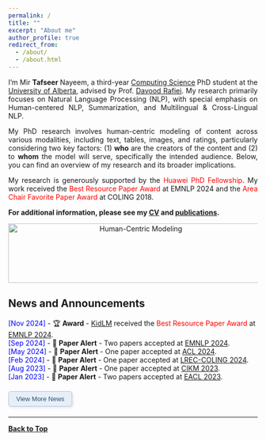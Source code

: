 ```yaml
---
permalink: /
title: ""
excerpt: "About me"
author_profile: true
redirect_from: 
  - /about/
  - /about.html
---
```


<!--👋Hi, there! -->

<p align="justify">
I’m Mir <b>Tafseer</b> Nayeem, a third-year <a href="https://www.ualberta.ca/computing-science/index.html">Computing Science</a> PhD student at the <a href="https://www.ualberta.ca/index.html">University of Alberta</a>, advised by Prof. <a href="https://webdocs.cs.ualberta.ca/~drafiei/">Davood Rafiei</a>. My research primarily focuses on Natural Language Processing (NLP), with special emphasis on Human-centered NLP, Summarization, and Multilingual & Cross-Lingual NLP. 
</p>

<p align="justify">
My PhD research involves human-centric modeling of content across various modalities, including text, tables, images, and ratings, particularly considering two key factors: (1) <b>who</b> are the creators of the content and (2) to <b>whom</b> the model will serve, specifically the intended audience. Below, you can find an overview of my research and its broader implications.
</p>

<p align="justify">
My research is generously supported by the <span style="color:Red">Huawei PhD Fellowship</span>. My work received the <span style="color:Red">Best Resource Paper Award</span> at EMNLP 2024 and the <span style="color:Red">Area Chair Favorite Paper Award</span> at COLING 2018.
</p>

<!--
Thanks for stopping by!

My name is Mir Tafseer Nayeem. I graduated with a M.Sc. degree in Computer Science from the [University of Lethbridge (UofL)](https://www.uleth.ca/), Alberta, Canada. I also worked as a Teaching and Research Assistant at UofL. My research interests include, but are not limited to, Natural Language Processing, Computational Social Science, and Recommender Systems. My work was nominated for [<span style="color:Red"> **Best Paper Award**</span>](http://coling2018.org/coling-2018-best-papers/) and selected as <span style="color:Red"> **Area Chair Favorite Paper** </span> at [COLING 2018](http://coling2018.org). Currently, I am working as a faculty member at [Ahsanullah University of Science and Technology (AUST)](https://www.aust.edu/cse), Dhaka, Bangladesh. 
-->

**For additional information, please see my [CV](https://tafseer-nayeem.github.io/cv/) and [publications](https://tafseer-nayeem.github.io/publications/).**

<!-- <a href="https://tafseer-nayeem.github.io/publications/"> <img src="https://tafseer-nayeem.github.io/images/pubs.png" alt="Publication Venues"
	title="Publication Venues" width="600" height="200"> </a>
-->

<!-- <br /> -->

<p align="center">
<img src="https://tafseer-nayeem.github.io/images/human-centric.png" alt="Human-Centric Modeling" title="Human-Centric Modeling" width="520" height="120">
</p>

## News and Announcements

* <span style="color:Blue"> [Nov 2024] </span> - 🏆 **Award** - [KidLM](https://aclanthology.org/2024.emnlp-main.277/) received the <span style="color:Red">Best Resource Paper Award</span> at [EMNLP 2024](https://2024.emnlp.org/).
* <span style="color:Blue"> [Sep 2024] </span> - 🔔 **Paper Alert** - Two papers accepted at [EMNLP 2024](https://2024.emnlp.org/).
* <span style="color:Blue"> [May 2024] </span> - 🔔 **Paper Alert** - One paper accepted at [ACL 2024](https://2024.aclweb.org/).
* <span style="color:Blue"> [Feb 2024] </span> - 🔔 **Paper Alert** - One paper accepted at [LREC-COLING 2024](https://lrec-coling-2024.org/).
* <span style="color:Blue"> [Aug 2023] </span> - 🔔 **Paper Alert** - One paper accepted at [CIKM 2023](https://uobevents.eventsair.com/cikm2023/).
* <span style="color:Blue"> [Jan 2023] </span> - 🔔 **Paper Alert** - Two papers accepted at [EACL 2023](https://2023.eacl.org/).


<!-- Button to show/hide additional content -->
<button onclick="toggleVisibility('moreUpdates')" class="expand-button">View More News</button>

<!-- Hidden content -->
<div id="moreUpdates" style="display: none;">
  <ul>
     <li><span style="color:Blue">[Jun 2022]</span> - ✨ <strong>Exciting News</strong> - I am thrilled to receive <span style="color:Red">Huawei PhD Fellowship</span>.</li>
    <li><span style="color:Blue">[Sep 2021]</span> - 🎓 <strong>Education</strong> - Started PhD in <a href="https://www.ualberta.ca/computing-science/index.html">Computing Science</a> at <a href="https://www.ualberta.ca/index.html">University of Alberta</a>.</li>
    <li><span style="color:Blue">[Feb 2021]</span> - 🔔 <strong>Paper Alert</strong> - One paper accepted at <a href="https://2021.eacl.org/">EACL 2021</a>.</li>
    <li><span style="color:Blue">[Jan 2021]</span> - 🔔 <strong>Paper Alert</strong> - One paper accepted at <a href="https://aaai.org/Conferences/AAAI-21/">AAAI 2021</a>.</li>
    <li><span style="color:blue;">[Jun 2018]</span> - 🏆 <strong>Award</strong> - Our <a href="http://aclweb.org/anthology/C18-1102">paper</a> received <span style="color:red;">Area Chair Favorite Paper Award</span> at <a href="http://coling2018.org/coling-2018-best-papers/">COLING 2018</a>.</li>
    <!-- <li><span style="color:Blue">[Jun 2018]</span> - 🏆 <strong>Award</strong> - Nominated for the <a href="http://coling2018.org/coling-2018-best-papers/">Best Paper Award</a> at COLING 2018.</li> -->
</ul>

</div>


<!--

<li><span style="color:Blue">[May 2018]</span> - 🔔 <strong>Paper Alert</strong> - One <a href="http://aclweb.org/anthology/C18-1102">paper</a> accepted at COLING 2018.</li>
    <li><span style="color:Blue">[May 2019]</span> - 🔔 <strong>Paper Alert</strong> - One <a href="https://www.sciencedirect.com/science/article/pii/S0885230818303449">journal paper</a> accepted to <a href="https://www.journals.elsevier.com/computer-speech-and-language">Computer Speech & Language</a>.</li>
    <li><span style="color:Blue">[Jan 2019]</span> - 🔔 <strong>Paper Alert</strong> - One <a href="https://link.springer.com/chapter/10.1007/978-3-030-15719-7_14">paper</a> accepted at <a href="http://ecir2019.org/">ECIR 2019</a>.</li>
    <li><span style="color:Blue">[Oct 2017]</span> - 📢 <strong>Event</strong> - Organizer and Host: <a href="https://www.intel.ai/">Intel Nervana AI Academy - Workshop</a>.</li>
    <li><span style="color:Blue">[Aug 2017]</span> - 🔔 <strong>Paper Alert</strong> - One <a href="http://www.aclweb.org/anthology/I17-2071">paper</a> accepted at <a href="http://ijcnlp2017.org/site/page.aspx?pid=901&sid=1133&lang=en">IJCNLP 2017</a>.</li>
    <li><span style="color:Blue">[Aug 2017]</span> - 🔔 <strong>Paper Alert</strong> - One <a href="https://dl.acm.org/citation.cfm?id=3133106">paper</a> accepted at <a href="http://www.cikmconference.org/CIKM2017/index.html">CIKM 2017</a>.</li>
    <li><span style="color:Blue">[Aug 2017]</span> - 📢 <strong>Event</strong> - Attended <a href="http://acl2017.org/">ACL 2017</a> in Vancouver, and presented a <a href="http://www.aclweb.org/anthology/W17-2407">workshop paper</a>.</li>
    <li><span style="color:Blue">[Apr 2017]</span> - 🎤 <strong>Lecture</strong> - Gave a talk on <a href="https://tafseer-nayeem.github.io/files/Introduction_to_NLTK.pdf">Introduction to NLTK</a>.</li>
-->

<!-- Styling for the button -->
<style>
.expand-button {
  background-color: #e6eef8; /* Soft blue, often associated with academia */
  color: #2a4d69; /* Deep blue, good for readability and a scholarly vibe */
  border: 1px solid #b0c4de; /* Gentle border color */
  padding: 7px 15px; /* Comfortable padding */
  text-align: center;
  text-decoration: none;
  display: inline-block;
  margin: 7px 0; /* Adds some space around the button */
  cursor: pointer;
  border-radius: 5px; /* Gentle curve on corners */
  font-size: 13px; /* Clear, legible text size */
  transition: box-shadow 0.2s ease-in-out; /* Smooth shadow transition */
  box-shadow: 2px 2px 5px rgba(0, 0, 0, 0.1); /* Subtle shadow for depth */
}

.expand-button:hover,
.expand-button:focus {
  box-shadow: 2px 2px 8px rgba(0, 0, 0, 0.2); /* Slightly deeper shadow on hover/focus for interactivity */
}

ul {
  list-style-type: none; /* Removes the default list styling */
  padding: 0;
}

li i {
  margin-right: 5px; /* Ensures icons have space */
}
</style>

<!-- JavaScript to toggle the visibility of the 'moreUpdates' section -->
<script>
function toggleVisibility(id) {
  var x = document.getElementById(id);
  x.style.display = x.style.display === "none" ? "block" : "none";
}
</script>


----------------------------------------

[**Back to Top**](#)

<!--
<script type='text/javascript' id='clustrmaps' src='//cdn.clustrmaps.com/map_v2.js?cl=ffffff&w=320&t=m&d=ipF0iF0Q-RsFHP1VWejYRbFjf-eSQyozfam19f0UfGo'></script>
-->


